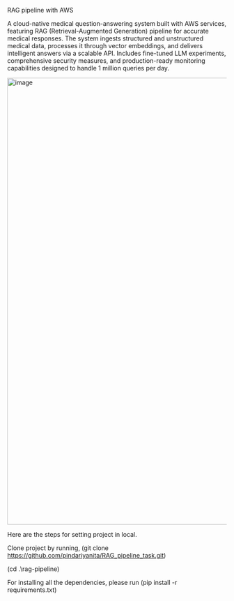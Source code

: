 RAG pipeline with AWS

A cloud-native medical question-answering system built with AWS services, featuring RAG (Retrieval-Augmented Generation) pipeline for accurate medical responses. The system ingests structured and unstructured medical data, processes it through vector embeddings, and delivers intelligent answers via a scalable API. Includes fine-tuned LLM experiments, comprehensive security measures, and production-ready monitoring capabilities designed to handle 1 million queries per day.

<img width="1536" height="1024" alt="image" src="https://github.com/user-attachments/assets/0f9cf8ac-55e6-4d67-9859-b5374093a6e3" />


Here are the steps for setting project in local.

Clone project by running, (git clone https://github.com/pindariyanita/RAG_pipeline_task.git)

(cd .\rag-pipeline\)

For installing all the dependencies, please run (pip install -r requirements.txt)
